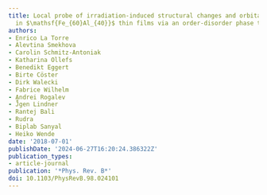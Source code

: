```yaml
---
title: Local probe of irradiation-induced structural changes and orbital magnetism
  in $\mathsf{Fe_{60}Al_{40}}$ thin films via an order-disorder phase transition
authors:
- Enrico La Torre
- Alevtina Smekhova
- Carolin Schmitz-Antoniak
- Katharina Ollefs
- Benedikt Eggert
- Birte Cöster
- Dirk Walecki
- Fabrice Wilhelm
- Andrei Rogalev
- J̈̊gen Lindner
- Rantej Bali
- Rudra
- Biplab Sanyal
- Heiko Wende
date: '2018-07-01'
publishDate: '2024-06-27T16:20:24.386322Z'
publication_types:
- article-journal
publication: '*Phys. Rev. B*'
doi: 10.1103/PhysRevB.98.024101
---
```


